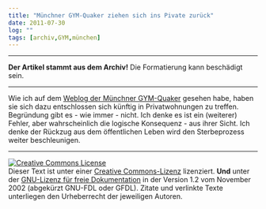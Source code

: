 ```yaml
---
title: "Münchner GYM-Quaker ziehen sich ins Pivate zurück"
date: 2011-07-30
log: ""
tags: [archiv,GYM,münchen]
---
```

<hr><b>Der Artikel stammt aus dem Archiv!</b> Die Formatierung kann beschädigt sein.<hr>

<p>Wie ich auf dem <a href="http://munichquakers.blogspot.com/">Weblog der Münchner GYM-Quaker</a> gesehen habe, haben sie sich dazu entschlossen sich künftig in Privatwohnungen zu treffen. Begründung gibt es - wie immer - nicht. Ich denke es ist ein (weiterer) Fehler, aber wahrscheinlich die logische Konsequenz - aus ihrer Sicht.  Ich denke der Rückzug aus dem öffentlichen Leben wird den Sterbeprozess weiter beschleunigen. </p>

<hr />
<p><a href="http://creativecommons.org/licenses/by-sa/3.0/de/" rel="license"><img src="http://i.creativecommons.org/l/by-sa/3.0/de/88x31.png" style="border-width: 0pt;" alt="Creative Commons License" /></a><br />
Dieser <span rel="dc:type" href="http://purl.org/dc/dcmitype/Text" xmlns:dc="http://purl.org/dc/elements/1.1/">Text</span> ist unter einer <a href="http://creativecommons.org/licenses/by-sa/3.0/de/" rel="license">Creative Commons-Lizenz</a> lizenziert. <b>Und</b> unter der <a href="http://de.wikipedia.org/wiki/GFDL">GNU-Lizenz f&uuml;r freie Dokumentation</a> in der Version 1.2 vom November 2002 (abgek&uuml;rzt GNU-FDL oder GFDL). Zitate und verlinkte Texte unterliegen den Urheberrecht der jeweiligen Autoren.</p>
